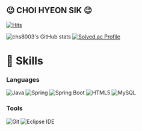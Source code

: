 ## 😉 CHOI HYEON SIK 😉
[![Hits](https://hits.seeyoufarm.com/api/count/incr/badge.svg?url=https%3A%2F%2Fgithub.com%2Fchs8003&count_bg=%2357827C&title_bg=%23666533&icon=&icon_color=%23226163&title=hits&edge_flat=false)](https://hits.seeyoufarm.com)

![chs8003's GitHub stats](https://github-readme-stats.vercel.app/api?username=chs8003&show_icons=true&theme=transparent)
[![Solved.ac Profile](http://mazassumnida.wtf/api/v2/generate_badge?boj=chs8003)](https://solved.ac/chs8003/)
# 👋 Skills
### Languages
![Java](https://img.shields.io/badge/Java-FF7800.svg?&style=for-the-badge&logo=Java&logoColor=white)
![Spring](https://img.shields.io/badge/Spring-6DB33E.svg?&style=for-the-badge&logo=Spring&logoColor=white)
![Spring Boot](https://img.shields.io/badge/SpringBoot-6DB33F.svg?&style=for-the-badge&logo=Spring&logoColor=white)
![HTML5](https://img.shields.io/badge/HTML5-E34F26.svg?&style=for-the-badge&logo=HTML5&logoColor=white)
![MySQL](https://img.shields.io/badge/MySQL-4479A1.svg?&style=for-the-badge&logo=MySQL&logoColor=white)
### Tools
![Git](https://img.shields.io/badge/Git-F05032.svg?&style=for-the-badge&logo=Git&logoColor=white)
![Eclipse IDE](https://img.shields.io/badge/Eclipse%20IDE-A6A999.svg?&style=for-the-badge&logo=Eclipse%20IDE&logoColor=white)

<!--
**chs8003/chs8003** is a ✨ _special_ ✨ repository because its `README.md` (this file) appears on your GitHub profile.

Here are some ideas to get you started:

- 🔭 I’m currently working on ...
- 🌱 I’m currently learning ...
- 👯 I’m looking to collaborate on ...
- 🤔 I’m looking for help with ...
- 💬 Ask me about ...
- 📫 How to reach me: ...
- 😄 Pronouns: ...
- ⚡ Fun fact: ...
-->
